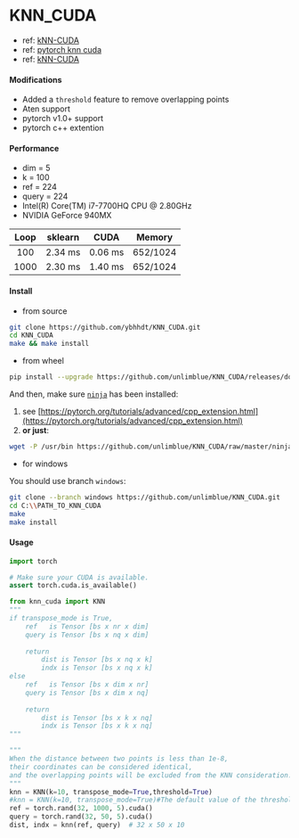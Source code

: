 # KNN_CUDA

+ ref: [kNN-CUDA](https://github.com/vincentfpgarcia/kNN-CUDA)
+ ref: [pytorch knn cuda](https://github.com/chrischoy/pytorch_knn_cuda)
+ ref: [kNN-CUDA](https://github.com/unlimblue/KNN_CUDA)


#### Modifications 
+ Added a `threshold` feature to remove overlapping points
+ Aten support
+ pytorch v1.0+ support
+ pytorch c++ extention 

#### Performance

+ dim   = 5
+ k     = 100
+ ref   = 224
+ query = 224
+ Intel(R) Core(TM) i7-7700HQ CPU @ 2.80GHz
+ NVIDIA GeForce 940MX

| Loop   | sklearn | CUDA    | Memory   |
| :---:  | :---:   | :---:   | :---:    |
| 100    | 2.34 ms | 0.06 ms | 652/1024 |
| 1000   | 2.30 ms | 1.40 ms | 652/1024 |


#### Install


+ from source

```bash
git clone https://github.com/ybhhdt/KNN_CUDA.git
cd KNN_CUDA
make && make install
```

+ from wheel

```bash
pip install --upgrade https://github.com/unlimblue/KNN_CUDA/releases/download/0.2/KNN_CUDA-0.2-py3-none-any.whl
```
And then, make sure [`ninja`](https://ninja-build.org/) has been installed:
  1. see [https://pytorch.org/tutorials/advanced/cpp_extension.html](https://pytorch.org/tutorials/advanced/cpp_extension.html)
  2. **or just**:
```bash
wget -P /usr/bin https://github.com/unlimblue/KNN_CUDA/raw/master/ninja
```

+ for windows

You should use branch `windows`:

```bash
git clone --branch windows https://github.com/unlimblue/KNN_CUDA.git
cd C:\\PATH_TO_KNN_CUDA
make
make install
```

#### Usage

```python
import torch

# Make sure your CUDA is available.
assert torch.cuda.is_available()

from knn_cuda import KNN
"""
if transpose_mode is True, 
    ref   is Tensor [bs x nr x dim]
    query is Tensor [bs x nq x dim]
    
    return 
        dist is Tensor [bs x nq x k]
        indx is Tensor [bs x nq x k]
else
    ref   is Tensor [bs x dim x nr]
    query is Tensor [bs x dim x nq]
    
    return 
        dist is Tensor [bs x k x nq]
        indx is Tensor [bs x k x nq]
"""

"""
When the distance between two points is less than 1e-8,
their coordinates can be considered identical,
and the overlapping points will be excluded from the KNN consideration.
"""
knn = KNN(k=10, transpose_mode=True,threshold=True)
#knn = KNN(k=10, transpose_mode=True)#The default value of the threshold is set to False
ref = torch.rand(32, 1000, 5).cuda()
query = torch.rand(32, 50, 5).cuda()
dist, indx = knn(ref, query)  # 32 x 50 x 10

```
